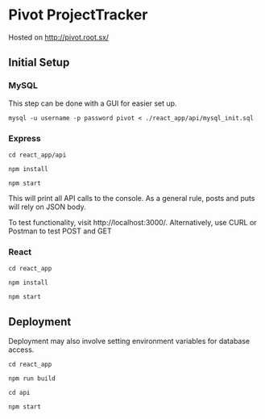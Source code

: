 # Pivot ProjectTracker

Hosted on http://pivot.root.sx/

## Initial Setup

### MySQL

This step can be done with a GUI for easier set up.

`mysql -u username -p password pivot < ./react_app/api/mysql_init.sql`

### Express

`cd react_app/api`

`npm install`

`npm start`

This will print all API calls to the console.
As a general rule, posts and puts will rely on JSON body.

To test functionality, visit http://localhost:3000/.
Alternatively, use CURL or Postman to test POST and GET

### React

`cd react_app`

`npm install`

`npm start`

## Deployment

Deployment may also involve setting environment variables for database access.

`cd react_app`

`npm run build`

`cd api`

`npm start`

